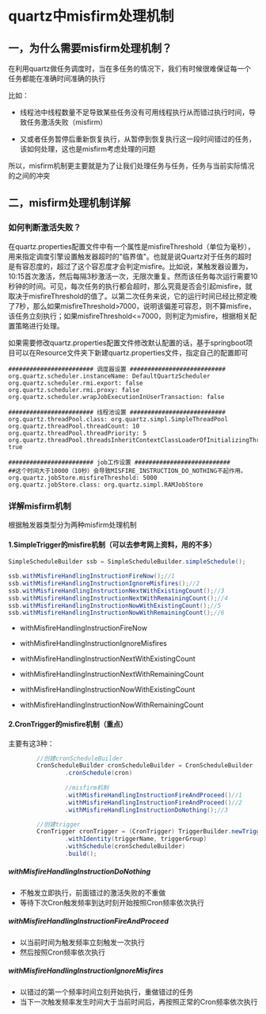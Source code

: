 # quartz中misfirm处理机制

## 一，为什么需要misfirm处理机制？

在利用quartz做任务调度时，当在多任务的情况下，我们有时候很难保证每一个任务都能在准确时间准确的执行

比如：

- 线程池中线程数量不足导致某些任务没有可用线程执行从而错过执行时间，导致任务激活失败（misfirm）

- 又或者任务暂停后重新恢复执行，从暂停到恢复执行这一段时间错过的任务，该如何处理，这也是misfirm考虑处理的问题

所以，misfirm机制更主要就是为了让我们处理任务与任务，任务与当前实际情况的之间的冲突

## 二，misfirm处理机制详解

### 如何判断激活失败？

在quartz.properties配置文件中有一个属性是misfireThreshold（单位为毫秒），用来指定调度引擎设置触发器超时的"临界值"。也就是说Quartz对于任务的超时是有容忍度的，超过了这个容忍度才会判定misfire。比如说，某触发器设置为，10:15首次激活，然后每隔3秒激活一次，无限次重复。然而该任务每次运行需要10秒钟的时间。可见，每次任务的执行都会超时，那么究竟是否会引起misfire，就取决于misfireThreshold的值了。以第二次任务来说，它的运行时间已经比预定晚了7秒，那么如果misfireThreshold>7000，说明该偏差可容忍，则不算misfire，该任务立刻执行；如果misfireThreshold<=7000，则判定为misfire，根据相关配置策略进行处理。

如果需要修改quartz.properties配置文件修改默认配置的话，基于springboot项目可以在Resource文件夹下新建quartz.properties文件，指定自己的配置即可

```properties
######################## 调度器设置 ###########################
org.quartz.scheduler.instanceName: DefaultQuartzScheduler
org.quartz.scheduler.rmi.export: false
org.quartz.scheduler.rmi.proxy: false
org.quartz.scheduler.wrapJobExecutionInUserTransaction: false

######################## 线程池设置 ###########################
org.quartz.threadPool.class: org.quartz.simpl.SimpleThreadPool
org.quartz.threadPool.threadCount: 10
org.quartz.threadPool.threadPriority: 5
org.quartz.threadPool.threadsInheritContextClassLoaderOfInitializingThread: true

######################## job工作设置 ###########################
##这个时间大于10000（10秒）会导致MISFIRE_INSTRUCTION_DO_NOTHING不起作用。
org.quartz.jobStore.misfireThreshold: 5000
org.quartz.jobStore.class: org.quartz.simpl.RAMJobStore
```

### 详解misfirm机制

根据触发器类型分为两种misfirm处理机制

#### 1.SimpleTrigger的misfire机制（可以去参考网上资料，用的不多）

```java
SimpleScheduleBuilder ssb = SimpleScheduleBuilder.simpleSchedule();

ssb.withMisfireHandlingInstructionFireNow();//1
ssb.withMisfireHandlingInstructionIgnoreMisfires();//2
ssb.withMisfireHandlingInstructionNextWithExistingCount();//3
ssb.withMisfireHandlingInstructionNextWithRemainingCount();//4
ssb.withMisfireHandlingInstructionNowWithExistingCount();//5
ssb.withMisfireHandlingInstructionNowWithRemainingCount();//6
```
*  withMisfireHandlingInstructionFireNow 

*  withMisfireHandlingInstructionIgnoreMisfires

* withMisfireHandlingInstructionNextWithExistingCount


* withMisfireHandlingInstructionNextWithRemainingCount  

* withMisfireHandlingInstructionNowWithExistingCount

* withMisfireHandlingInstructionNowWithRemainingCount



#### 2.CronTrigger的misfire机制（重点）

主要有这3种：
```java
        //创建cronScheduleBuilder
        CronScheduleBuilder cronScheduleBuilder = CronScheduleBuilder
                .cronSchedule(cron)
                
                //misfirm机制
                .withMisfireHandlingInstructionFireAndProceed()//1
                .withMisfireHandlingInstructionFireAndProceed()//2
                .withMisfireHandlingInstructionDoNothing();//3

        //创建trigger
        CronTrigger cronTrigger = (CronTrigger) TriggerBuilder.newTrigger()
                .withIdentity(triggerName, triggerGroup)
                .withSchedule(cronScheduleBuilder)
                .build();
```

##### withMisfireHandlingInstructionDoNothing

* 不触发立即执行，前面错过的激活失败的不重做
* 等待下次Cron触发频率到达时刻开始按照Cron频率依次执行

##### withMisfireHandlingInstructionFireAndProceed

* 以当前时间为触发频率立刻触发一次执行
* 然后按照Cron频率依次执行

##### withMisfireHandlingInstructionIgnoreMisfires

* 以错过的第一个频率时间立刻开始执行，重做错过的任务
* 当下一次触发频率发生时间大于当前时间后，再按照正常的Cron频率依次执行


